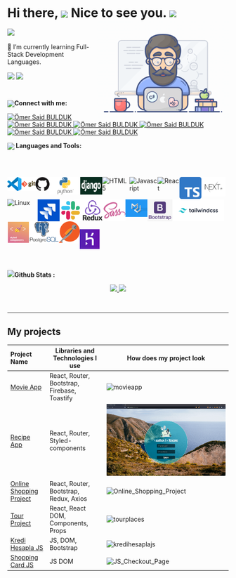 # Hi there, <img src = "https://raw.githubusercontent.com/MartinHeinz/MartinHeinz/master/wave.gif" width = "40" align="center"> Nice to see you. <img src="https://emojis.slackmojis.com/emojis/images/1531849430/4246/blob-sunglasses.gif?1531849430" width="40"/> <img align="right" src="https://github.com/enes9103/enes9103/blob/main/geek.gif" width="300"/>

<p>
  <a href="https://github.com/DenverCoder1/readme-typing-svg"><img src="https://readme-typing-svg.herokuapp.com?&font=IBM+Plex+Sans&color=abcdef&size=20&lines=Welcome+to+my+GitHub+Profile!;I'm+a+Fullstack+Developer;I'm+a+Frontend+Developer;I'm+a+React+Developer" /></a>
</p>

🌱 I’m currently learning Full-Stack Development Languages.


<img align="center" src="https://komarev.com/ghpvc/?username=omersb&color=f75c7e"> <img align="center" src="https://img.shields.io/github/followers/omersb?style=flat-square&color=f75c7e">

<br>
<p><img src='https://raw.githubusercontent.com/ShahriarShafin/ShahriarShafin/main/Assets/handshake.gif' width="64" align="center"><b>Connect with me:</b></p>
<p">
<a href=#>
<img border="0" alt="Ömer Said BULDUK" src="https://img.icons8.com/external-itim2101-lineal-color-itim2101/40/000000/external-resume-business-recruitment-itim2101-lineal-color-itim2101.png"/>
</a>

<a href="https://www.linkedin.com/in/omersaidbulduk/">
<img border="0" alt="Ömer Said BULDUK" src="https://img.icons8.com/doodle/40/000000/linkedin--v2.png"/>
</a>

<a href="https://twitter.com/omersaidbulduk">
<img border="0" alt="Ömer Said BULDUK" src="https://img.icons8.com/nolan/40/twitter.png"/>
</a>

<a href="https://www.instagram.com/omersaidbulduk/">
<img border="0" alt="Ömer Said BULDUK" src="https://img.icons8.com/doodle/38/000000/instagram--v1.png"/>
</a>

<a href="https://t.me/omersaidbulduk">
<img border="0" alt="Ömer Said BULDUK" src="https://img.icons8.com/doodle/40/000000/telegram-app.png"/>
</a>

<a href="mailto:omersaidbuldukk@gmail.com">
<img border="0" alt="Ömer Said BULDUK" src="https://img.icons8.com/doodle/38/000000/gmail-new.png"/>
</a>
</p>

<img src = "https://media2.giphy.com/media/QssGEmpkyEOhBCb7e1/giphy.gif?cid=ecf05e47a0n3gi1bfqntqmob8g9aid1oyj2wr3ds3mg700bl&rid=giphy.gif" align="center" width = "28"><b> Languages and Tools:</b>

<br><br>

[<img align="left" alt="Visual Studio Code" width="32px" src="https://raw.githubusercontent.com/github/explore/80688e429a7d4ef2fca1e82350fe8e3517d3494d/topics/visual-studio-code/visual-studio-code.png" />][vsCode]
[<img align="left" alt="Git" width="32px" src="https://raw.githubusercontent.com/github/explore/80688e429a7d4ef2fca1e82350fe8e3517d3494d/topics/git/git.png" />][git]
[<img align="left" alt="GitHub" width="32px" src="https://raw.githubusercontent.com/github/explore/78df643247d429f6cc873026c0622819ad797942/topics/github/github.png" />][github]
[<img align="left" alt="Python" width="70px" height="40px" src="https://github.com/omersb/omersb/blob/master/images/Python-Symbol.png" />][python]
<img align="left" alt="django" height="40px" width="50px" src="https://github.com/omersb/omersb/blob/master/images/django-logo-negative.png" />
[<img align="left" alt="HTML5" width="62px" src="https://upload.wikimedia.org/wikipedia/commons/thumb/1/10/CSS3_and_HTML5_logos_and_wordmarks.svg/1280px-CSS3_and_HTML5_logos_and_wordmarks.svg.png" />][HTML]
[<img align="left" alt="Javascript" width="64px" src="https://img2.pngindir.com/20180720/pjj/kisspng-javascript-logo-html-clip-art-javascript-logo-5b5188b16dbcd8.5939232615320700654495.jpg" />][js]
[<img align="left" alt="React" width="50px" src="https://upload.wikimedia.org/wikipedia/commons/thumb/4/47/React.svg/1024px-React.svg.png" />][react]
<img align="left" alt="typescript" height="50px" src="https://github.com/omersb/omersb/blob/master/images/typescript.png" />
<img align="left" alt="nextjs" height="45px" width="55px" src="https://github.com/omersb/omersb/blob/master/images/Nextjs.png" />
[<img align="left" alt="Linux" width="69px" src="https://w7.pngwing.com/pngs/970/403/png-transparent-tux-linux-mint-logo-linux-logo-vertebrate-bird.png" />][linux]<br><br><br>
<img align="left" alt="Jira" height="50px" src="https://github.com/omersb/omersb/blob/master/images/jira.jpg" />
<img align="left" alt="Slack" height="50px" src="https://github.com/omersb/omersb/blob/master/images/slack.jpg" />
<img align="left" alt="redux" height="50px" src="https://github.com/omersb/omersb/blob/master/images/redux.png"/>
<img align="left" alt="sass" height="50px" src="https://github.com/omersb/omersb/blob/master/images/sass.png" />
<img align="left" alt="Material-UI" width="50px" height="40px" src="https://github.com/omersb/omersb/blob/master/images/MaterialUI.png" vlign=center/>
<img align="left" alt="bootstrap" widtsh="55px" height="50px" src="https://github.com/omersb/omersb/blob/master/images/Bootstrap.jpg" />
<img align="left" alt="tailwindcss" widtsh="55px" height="50px" src="https://github.com/omersb/omersb/blob/master/images/tailwindcss.png" />
<img align="left" alt="styledcomponent" height="50px" src="https://github.com/omersb/omersb/blob/master/images/styledcomponents.png" />
<img align="left" alt="postgreSQL" height="50px" src="https://github.com/omersb/omersb/blob/master/images/PostgreSQL.png" />
<img align="left" alt="postman" height="50px" src="https://github.com/omersb/omersb/blob/master/images/postman.png" />
<br><br><br><br>
<img align="left" alt="heroku" height="45px" src="https://github.com/omersb/omersb/blob/master/images/heroku.png"/>

<br>

[react]: https://tr.reactjs.org/
[vsCode]: https://code.visualstudio.com/
[git]: https://git-scm.com/
[github]: https://github.com/enes9103
[python]: https://www.python.org/
[js]: https://www.javascript.com/
[linux]: https://www.linux.org/
[HTML]: https://www.w3schools.com/html/

<br><br>


<img src="https://media.giphy.com/media/cj87CxfRtrUifF3Ryk/giphy.gif" width="25"><b>Github Stats :</b>
<p align="center" width="100%">
<a href="https://github.com/omersb">
  <img height="180em" src="https://github-readme-stats.vercel.app/api?username=omersb&show_icons=true&theme=chartreuse-dark&include_all_commits=true&count_private=true"/>
  <img height="180em" src="https://github-readme-stats-eight-theta.vercel.app/api/top-langs/?username=omersb&layout=compact&langs_count=8&theme=chartreuse-dark"/>
</a>
</p>

<br>
<hr>

## My projects
  Project Name       |Libraries and Technologies I use     |How does my project look   
:-------------------------|-------------------------|-------------------------
[Movie App](https://omersb-movie-app.netlify.app/)| React, Router, Bootstrap, Firebase, Toastify |![movieapp](https://github.com/omersb/Movie_App/blob/master/movie-app.gif?raw=true)
[Recipe App](https://osb-recipe-app.netlify.app/)| React, Router, Styled-components |![recipeapp](https://github.com/omersb/Recipe-App/blob/master/recipe-app.gif?raw=true)
[Online Shopping Project](https://osb-online-shopping-project.netlify.app/)| React, Router, Bootstrap, Redux, Axios |![Online_Shopping_Project](https://github.com/omersb/Online_Shopping_Project/blob/master/online-shopping-project.gif?raw=true)
[Tour Project](https://osb-tourplaces-reactp.netlify.app/)| React, React DOM, Components, Props |![tourplaces](https://github.com/omersb/Tour_Places_RP/blob/master/tour-project.gif?raw=true)
[Kredi Hesapla JS](https://omersb.github.io/KrediHesapla_js/)| JS, DOM, Bootstrap |![kredihesaplajs](https://user-images.githubusercontent.com/97898216/171054559-48a41815-2037-414b-9a57-ea5f22b59476.png)
[Shopping Card JS](https://js-checkout-page.netlify.app/)| JS DOM |![JS_Checkout_Page](https://github.com/omersb/JS_Checkout_Page/blob/master/img/checkout_app.gif?raw=true)

